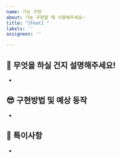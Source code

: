 ```yaml
---
name: 기능 구현
about: 기능 구현할 때 사용해주세요~
title: "[Feat] "
labels: ''
assignees: ''

---
```


## 🧐 무엇을 하실 건지 설명해주세요!
- 


## 😎 구현방법 및 예상 동작
-


## 🙂 특이사항
-
